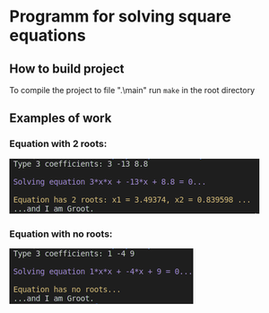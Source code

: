 # Programm for solving square equations

## How to build project

To compile the project to file ".\main" run ``make`` in the root directory

## Examples of work

### Equation with 2 roots:

![Example 1](Figures/Example1.png)

### Equation with no roots:

![Example ](Figures/Example2.png)
